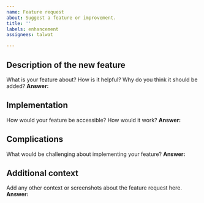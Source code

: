 ```yaml
---
name: Feature request
about: Suggest a feature or improvement.
title: ''
labels: enhancement
assignees: talwat

---
```


## Description of the new feature

What is your feature about? How is it helpful? Why do you think it should be added?
**Answer:**

## Implementation

How would your feature be accessible? How would it work?
**Answer:**

## Complications

What would be challenging about implementing your feature?
**Answer:**

## Additional context
Add any other context or screenshots about the feature request here.
**Answer:**
